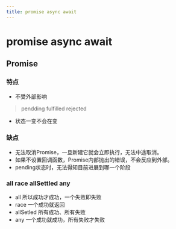 ```yaml
---
title: promise async await
---
```


# promise async await
## Promise
### 特点
- 不受外部影响
> pendding fulfilled rejected
- 状态一变不会在变
### 缺点
- 无法取消Promise，一旦新建它就会立即执行，无法中途取消。
- 如果不设置回调函数，Promise内部抛出的错误，不会反应到外部。
- pending状态时，无法得知目前进展到哪一个阶段
<!-- https://segmentfault.com/a/1190000021367378 -->
<!-- 如果某些事件不断地反复发生，一般来说，使用 Stream 模式是比部署Promise更好的选择。 -->
### all race allSettled any
- all 所以成功才成功，一个失败即失败
- race 一个成功就返回
- allSetled 所有成功、所有失败
- any 一个成功就成功，所有失败才失败